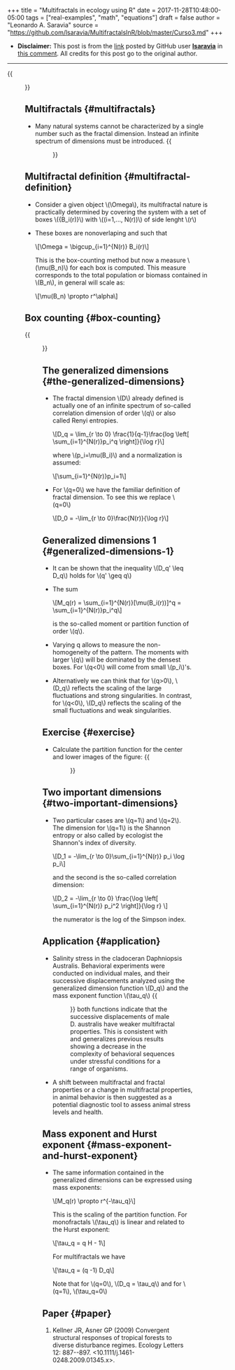 +++
title = "Multifractals in ecology using R"
date = 2017-11-28T10:48:00-05:00
tags = ["real-examples", "math", "equations"]
draft = false
author = "Leonardo A. Saravia"
source = "https://github.com/lsaravia/MultifractalsInR/blob/master/Curso3.md"
+++

-   **Disclaimer:** This post is from the [link](https://github.com/lsaravia/MultifractalsInR/blob/master/Curso3.md) posted by GitHub user
    [**lsaravia**](https://github.com/lsaravia) in [this comment](https://github.com/gohugoio/hugo/issues/234#issuecomment-347532166). All credits for this post
    go to the original author.

---

{{<figure src="/images/MultifractalsInR/fractal-ice.jpg">}}


## Multifractals {#multifractals}

-   Many natural systems cannot be characterized by a single number such
    as the fractal dimension. Instead an infinite spectrum of dimensions
    must be introduced.
    {{<figure src="/images/MultifractalsInR/C3_Clouds.png">}}


## Multifractal definition {#multifractal-definition}

-   Consider a given object \\(\Omega\\), its multifractal nature is
    practically determined by covering the system with a set of boxes
    \\(\{B\_i(r)\}\\) with \\((i=1,..., N(r))\\) of side lenght \\(r\\)
-   These boxes are nonoverlaping and such that

    \\[\Omega = \bigcup\_{i=1}^{N(r)} B\_i(r)\\]

    This is the box-counting method but now a measure \\(\mu(B\_n)\\) for each
    box is computed. This measure corresponds to the total population or
    biomass contained in \\(B\_n\\), in general will scale as:

    \\[\mu(B\_n) \propto r^\alpha\\]


## Box counting {#box-counting}

{{<figure src="/images/MultifractalsInR/C3_BoxCounting.png">}}


## The generalized dimensions {#the-generalized-dimensions}

-   The fractal dimension \\(D\\) already defined is actually one of an
    infinite spectrum of so-called correlation dimension of order \\(q\\) or
    also called Renyi entropies.

    \\[D\_q = \lim\_{r \to 0} \frac{1}{q-1}\frac{log \left[ \sum\_{i=1}^{N(r)}p\_i^q \right]}{\log r}\\]

    where \\(p\_i=\mu(B\_i)\\) and a normalization is assumed:

    \\[\sum\_{i=1}^{N(r)}p\_i=1\\]

-   For \\(q=0\\) we have the familiar definition of fractal dimension. To see
    this we replace \\(q=0\\)

    \\[D\_0 = -\lim\_{r \to 0}\frac{N(r)}{\log r}\\]


## Generalized dimensions 1 {#generalized-dimensions-1}

-   It can be shown that the inequality \\(D\_q' \leq D\_q\\) holds for
    \\(q' \geq q\\)
-   The sum

    \\[M\_q(r) = \sum\_{i=1}^{N(r)}[\mu(B\_i(r))]^q = \sum\_{i=1}^{N(r)}p\_i^q\\]

    is the so-called moment or partition function of order \\(q\\).
-   Varying q allows to measure the non-homogeneity of the pattern. The
    moments with larger \\(q\\) will be dominated by the densest boxes. For
    \\(q<0\\) will come from small \\(p\_i\\)'s.
-   Alternatively we can think that for \\(q>0\\), \\(D\_q\\) reflects the scaling
    of the large fluctuations and strong singularities. In contrast, for
    \\(q<0\\), \\(D\_q\\) reflects the scaling of the small fluctuations and weak
    singularities.


## Exercise {#exercise}

-   Calculate the partition function for the center and lower images of
    the figure:
    {{<figure src="/images/MultifractalsInR/C3_BoxCounting.png">}}


## Two important dimensions {#two-important-dimensions}

-   Two particular cases are \\(q=1\\) and \\(q=2\\). The dimension for \\(q=1\\) is
    the Shannon entropy or also called by ecologist the Shannon's index of
    diversity.

    \\[D\_1 = -\lim\_{r \to 0}\sum\_{i=1}^{N(r)} p\_i \log p\_i\\]

    and the second is the so-called correlation dimension:

    \\[D\_2 = -\lim\_{r \to 0} \frac{\log \left[ \sum\_{i=1}^{N(r)} p\_i^2 \right]}{\log r} \\]

    the numerator is the log of the Simpson index.


## Application {#application}

-   Salinity stress in the cladoceran Daphniopsis Australis. Behavioral
    experiments were conducted on individual males, and their successive
    displacements analyzed using the generalized dimension function \\(D\_q\\)
    and the mass exponent function \\(\tau\_q\\)
    {{<figure src="/images/MultifractalsInR/C3_Cladoceran.png">}}
    both functions indicate that the successive displacements of male D.
    australis have weaker multifractal properties. This is consistent with
    and generalizes previous results showing a decrease in the complexity
    of behavioral sequences under stressful conditions for a range of
    organisms.
-   A shift between multifractal and fractal properties or a change in
    multifractal properties, in animal behavior is then suggested as a
    potential diagnostic tool to assess animal stress levels and health.


## Mass exponent and Hurst exponent {#mass-exponent-and-hurst-exponent}

-   The same information contained in the generalized dimensions can be
    expressed using mass exponents:

    \\[M\_q(r) \propto r^{-\tau\_q}\\]

    This is the scaling of the partition function. For monofractals
    \\(\tau\_q\\) is linear and related to the Hurst exponent:

    \\[\tau\_q = q H - 1\\]

    For multifractals we have

    \\[\tau\_q = (q -1) D\_q\\]

    Note that for \\(q=0\\), \\(D\_q = \tau\_q\\) and for \\(q=1\\), \\(\tau\_q=0\\)


## Paper {#paper}

1.  Kellner JR, Asner GP (2009) Convergent structural responses of
    tropical forests to diverse disturbance regimes. Ecology Letters 12:
    887--897. <10.1111/j.1461-0248.2009.01345.x>.
